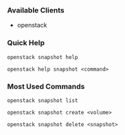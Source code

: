 ### Available Clients
  * openstack

### Quick Help
`openstack snapshot help`

`openstack help snapshot <command>`

### Most Used Commands
`openstack snapshot list`

`openstack snapshot create <volume>`

`openstack snapshot delete <snapshot>`